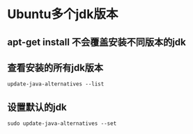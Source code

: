 # Ubuntu多个jdk版本

## apt-get install 不会覆盖安装不同版本的jdk

## 查看安装的所有jdk版本
```
update-java-alternatives --list
```

## 设置默认的jdk
```
sudo update-java-alternatives --set
```
